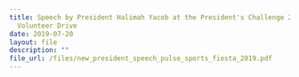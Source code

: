 ```yaml
---
title: Speech by President Halimah Yacob at the President's Challenge 2019
  Volunteer Drive
date: 2019-07-20
layout: file
description: ""
file_url: /files/new_president_speech_pulse_sports_fiesta_2019.pdf
---
```

